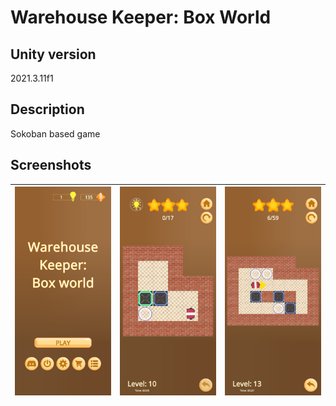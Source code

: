 # Warehouse Keeper: Box World

## Unity version 
2021.3.11f1

## Description
Sokoban based game

## Screenshots
| ![](ExternalProjects/Screenshots/Screenshot_20230324-222327_Warehouse-Keeper-Box-world.jpg) | ![](ExternalProjects/Screenshots/Screenshot_20230324-222337_Warehouse-Keeper-Box-world.jpg) | ![](ExternalProjects/Screenshots/Screenshot_20230324-222508_Warehouse-Keeper-Box-world.jpg) |
--- | --- | ---

